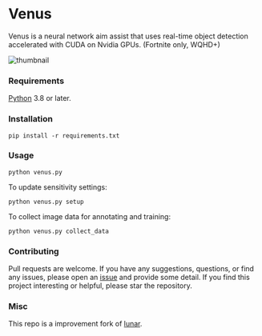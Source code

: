 # Venus

Venus is a neural network aim assist that uses real-time object detection accelerated with CUDA on Nvidia GPUs. (Fortnite only, WQHD+)

![thumbnail](https://i.imgur.com/bhpOHB8.png)

### Requirements

[Python](https://www.python.org/downloads/) 3.8 or later.

### Installation

```
pip install -r requirements.txt
```

### Usage

```
python venus.py
```

To update sensitivity settings:

```
python venus.py setup
```

To collect image data for annotating and training:

```
python venus.py collect_data
```

### Contributing

Pull requests are welcome. If you have any suggestions, questions, or find any issues, please open an [issue](https://github.com/milksense/venus/issues) and provide some detail.
If you find this project interesting or helpful, please star the repository.

### Misc

This repo is a improvement fork of [lunar](https://github.com/zeyad-mansour/lunar).
